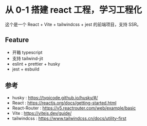 # 从 0-1 搭建 react 工程，学习工程化

这个是一个 React + Vite + tailwindcss + jest 的前端项目，支持 SSR。

## Feature

- 开箱 typescript
- 支持 tailwind-jit
- eslint + prettier + husky
- jest + esbuild

## 参考

- husky : https://typicode.github.io/husky/#/
- React : https://reactjs.org/docs/getting-started.html
- React-Router : https://v5.reactrouter.com/web/example/basic
- Vite : https://vitejs.dev/guide/
- tailwindcss : https://www.tailwindcss.cn/docs/utility-first
